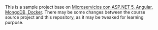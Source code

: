This is a sample project base on [Microservicios con ASP.NET 5, Angular, MongoDB, Docker](https://www.udemy.com/course/microservicios-aspnet-core-5-angular-mongodb). There may be some changes between the course source project and this repository, as it may be tweaked for learning purpose.